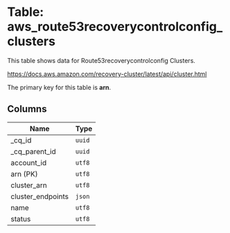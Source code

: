 # Table: aws_route53recoverycontrolconfig_clusters

This table shows data for Route53recoverycontrolconfig Clusters.

https://docs.aws.amazon.com/recovery-cluster/latest/api/cluster.html

The primary key for this table is **arn**.

## Columns

| Name          | Type          |
| ------------- | ------------- |
|_cq_id|`uuid`|
|_cq_parent_id|`uuid`|
|account_id|`utf8`|
|arn (PK)|`utf8`|
|cluster_arn|`utf8`|
|cluster_endpoints|`json`|
|name|`utf8`|
|status|`utf8`|